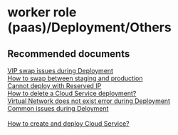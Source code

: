<properties
	pageTitle="worker role (paas)/Deployment/Others"
	description="worker role (paas)/Deployment/Others"
	service="microsoft.classiccompute"
	resource="domainnames"
	authors="chiragpa"
	displayOrder=""
	selfHelpType="generic"
	supportTopicIds="32565477"
	resourceTags=""
	productPesIds="13185"
	cloudEnvironments="public"
/>

# worker role (paas)/Deployment/Others

## **Recommended documents**
  [VIP swap issues during Deployment](https://docs.microsoft.com/en-us/azure/cloud-services/cloud-services-troubleshoot-deployment-problems#problem-i-cannot-do-a-vip-swap-and-receive-an-error)<br>
  [How to swap between staging and production](https://docs.microsoft.com/en-us/azure/cloud-services/cloud-services-how-to-manage#how-to-swap-deployments-to-promote-a-staged-deployment-to-production)<br>
  [Cannot deploy with Reserved IP](https://social.msdn.microsoft.com/Forums/136c7681-ee47-4dd9-9882-b22684c095a7/problem-with-reserved-ip-for-cloud-service?forum=windowsazuredevelopment)<br>
  [How to delete a Cloud Service deployment?](https://docs.microsoft.com/azure/cloud-services/cloud-services-how-to-manage#how-to-delete-deployments-and-a-cloud-service)<br>
  [Virtual Network does not exist error during Deployment](https://social.msdn.microsoft.com/Forums/8ffc9f77-6c52-42bb-9406-aec83bff082c/error-the-virtual-network-myvnet-does-not-exist-when-deploying-a-cloud-service?forum=windowsazuredevelopment)<br>
  [Common issues during Deloyment](https://docs.microsoft.com/azure/cloud-services/cloud-services-troubleshoot-deployment-problems)<br>  
  [How to create and deploy Cloud Service?](https://docs.microsoft.com/azure/cloud-services/cloud-services-how-to-create-deploy)
